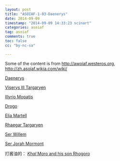 ```yaml
---
layout: post
title: "ASOIAF-1-03-Daenerys"
date: 2014-09-09
timestamp: "2014-09-09 14:33:23 scinart"
categories: asoiaf
tag: asoiaf
comments: true
toc: false
cc: "by-nc-sa"

---
```


Some of the content is from <http://awoiaf.westeros.org>, <http://zh.asoiaf.wikia.com/wiki/>

<a href="http://zh.asoiaf.wikia.com/wiki/%E4%B8%B9%E5%A6%AE%E8%8E%89%E4%B8%9D%C2%B7%E5%9D%A6%E6%A0%BC%E5%88%A9%E5%AE%89"
   class="screenshot"
   rel="http://img3.wikia.nocookie.net/__cb20130220185701/iceandfire/images/thumb/4/48/Daenerys_targareyen_by_teiiku.jpeg/321px-Daenerys_targareyen_by_teiiku.jpeg"
   title="Daenerys Targaryen, daughter of King Aerys II Targaryen">
  Daenerys
</a>

<a href="http://zh.asoiaf.wikia.com/wiki/%E9%9F%A6%E8%B5%9B%E9%87%8C%E6%96%AF%C2%B7%E5%9D%A6%E6%A0%BC%E5%88%A9%E5%AE%89"
   class="screenshot"
   rel="http://img3.wikia.nocookie.net/__cb20120208115207/asoiaf/zh/images/thumb/1/12/Viserys_Targaryen.PNG/250px-Viserys_Targaryen.PNG"
   title="Viserys III Targaryen">
  Viserys III Targaryen
</a>

<a href="http://zh.asoiaf.wikia.com/wiki/%E4%BC%8A%E5%88%A9%E9%87%8C%E6%AC%A7%C2%B7%E6%91%A9%E5%B8%95%E6%8F%90%E6%96%AF"
   class="screenshot"
   rel="http://img3.wikia.nocookie.net/__cb20120206082014/asoiaf/zh/images/2/29/Illyrio_Mopatis_by_Amoka.jpg"
   title="Ilyrio Mopatis is a merchant from Pentos, who has been known to sell any of his friends for the right price. He gave Viserys III Targaryen and Daenerys I Targaryen a home in Pentos when they were in exile. He is said to be fat and round, with a long blonde beard.">
  Illyrio Mopatis
</a>

<a href="http://zh.asoiaf.wikia.com/wiki/%E5%8D%93%E6%88%88"
   class="screenshot"
   rel="http://img3.wikia.nocookie.net/__cb20120213173104/iceandfire/images/thumb/d/d6/Elleneth-khal-drogo.jpg/264px-Elleneth-khal-drogo.jpg"
   title="Khal Drogo is a Dothraki horse lord of a khalasar in the eastern continent.卡拉萨(Khalasar)指类似部落的多斯拉克游牧族群。卡拉萨的首领被称为卡奥(Khal)">
  Drogo
</a>

<a href="http://zh.asoiaf.wikia.com/wiki/%E4%BC%8A%E8%8E%89%E4%BA%9A%C2%B7%E9%A9%AC%E6%B3%B0%E5%B0%94"
   class="screenshot"
   rel="http://img3.wikia.nocookie.net/__cb20120213170313/iceandfire/images/thumb/e/e5/300px-Elia_martell_by_daenerys_mod.jpg/180px-300px-Elia_martell_by_daenerys_mod.jpg"
   title="Elia Martell was a Princess of Dorne. She married the Prince of the Iron Throne, Rhaegar Targaryen, and by him birthed Rhaenys and Aegon.">
  Elia Martell
</a>

<a href="http://zh.asoiaf.wikia.com/wiki/%E9%9B%B7%E5%8A%A0%C2%B7%E5%9D%A6%E6%A0%BC%E5%88%A9%E5%AE%89"
   class="screenshot"
   rel="http://awoiaf.westeros.org/images/thumb/1/13/MiguelRegod%C3%B3nHarkness_Rhaegar_Targaryen.jpg/320px-MiguelRegod%C3%B3nHarkness_Rhaegar_Targaryen.jpg"
   title="eldest son of King Aerys II Targaryen">
  Rhaegar Targaryen
</a>


<a href="http://iceandfire.wikia.com/wiki/Willem_Darry"
   class="screenshot"
   rel=""
   title="Willem Darry was a knight who stayed loyal to House Targaryen during Robert&quot;s Rebellion. He helped Viserys III Targaryen and Daenerys I Targaryen to find shelter in Braavos.">
  Ser Willem
</a>


<a href="http://zh.asoiaf.wikia.com/wiki/%E4%B9%94%E6%8B%89%C2%B7%E8%8E%AB%E5%B0%94%E8%92%99"
   class="screenshot"
   rel="http://img2.wikia.nocookie.net/__cb20120206082800/asoiaf/zh/images/a/af/Jorah_Mormont.jpg"
   title="Ser Jorah Mormont is an exiled knight, the former head of House Mormont and Lord of Bear Island. He fled Westeros to escape execution for trading in slaves and took up work as a mercenary in the Free Cities, eventually entering the service of the last Targaryens. He becomes one of the most trusted companions of Daenerys Targaryen.">
  Ser Jorah Mormont
</a>

打酱油的：
<a href=""
   class="screenshot"
   rel=""
   title="">
  <i>Khal</i> Moro and his son Rhogoro
</a>

<!--
<a href=""
   class="screenshot"
   rel=""
   title="">
  name
</a>



-->
